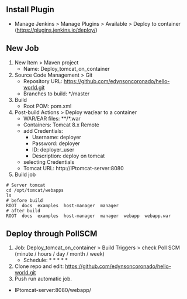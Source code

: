 ## Install Plugin
- Manage Jenkins > Manage Plugins > Available > Deploy to container (https://plugins.jenkins.io/deploy/)

## New Job
1) New Item > Maven project
	- Name: Deploy_tomcat_on_container
2) Source Code Management > Git
	- Repository URL: https://github.com/edynsoncoronado/hello-world.git
	- Branches to build: \*/master
3) Build
	- Root POM: pom.xml
4) Post-build Actions > Deploy war/ear to a container
	- WAR/EAR files: **/*.war
	- Containers: Tomcat 8.x Remote
	- add Credentials:
		- Username: deployer
		- Password: deployer
		- ID: deployer_user
		- Description: deploy on tomcat
	- selecting Credentials
	- Tomcat URL: http://IPtomcat-server:8080
5) Build job
```
# Server tomcat
cd /opt/tomcat/webapps
ls
# before build
ROOT  docs  examples  host-manager  manager
# after build
ROOT  docs  examples  host-manager  manager  webapp  webapp.war
```

## Deploy through PollSCM
1) Job: Deploy_tomcat_on_container > Build Triggers > check Poll SCM (minute / hours / day / month / week)
	- Schedule: * * * * *
2) Clone repo and edit: https://github.com/edynsoncoronado/hello-world.git
3) Push run automatic job.
* IPtomcat-server:8080/webapp/